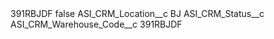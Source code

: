 <?xml version="1.0" encoding="UTF-8"?>
<CustomMetadata xmlns="http://soap.sforce.com/2006/04/metadata" xmlns:xsi="http://www.w3.org/2001/XMLSchema-instance" xmlns:xsd="http://www.w3.org/2001/XMLSchema">
    <label>391RBJDF</label>
    <protected>false</protected>
    <values>
        <field>ASI_CRM_Location__c</field>
        <value xsi:type="xsd:string">BJ</value>
    </values>
    <values>
        <field>ASI_CRM_Status__c</field>
        <value xsi:nil="true"/>
    </values>
    <values>
        <field>ASI_CRM_Warehouse_Code__c</field>
        <value xsi:type="xsd:string">391RBJDF</value>
    </values>
</CustomMetadata>
